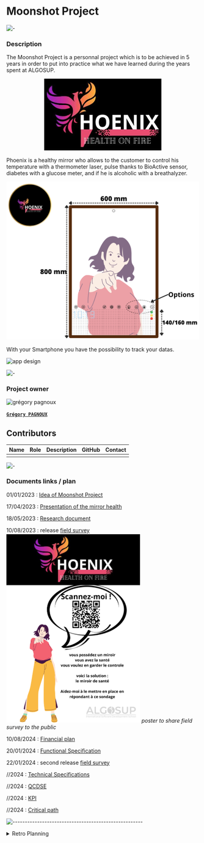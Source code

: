 # Moonshot Project

![-](https://raw.githubusercontent.com/andreasbm/readme/master/assets/lines/rainbow.png)

### Description

The Moonshot Project is a personnal project which is to be achieved in 5 years in order to put into practice what we have learned during the years spent at ALGOSUP.

<center>

![Pheonix](/img/logo.png)

</center>

Phoenix is a healthy mirror who allows to the customer to control his temperature with a thermometer laser, pulse thanks to BioActive sensor, diabetes with a glucose meter, and if he is alcoholic with a breathalyzer.

![design](/img/design.png)

With your Smartphone you have the possibility to track your datas.

![app design](/img/appDesign.png)


![-](https://raw.githubusercontent.com/andreasbm/readme/master/assets/lines/rainbow.png)

### Project owner

<img alt="grégory pagnoux" src="https://avatars.githubusercontent.com/u/114397869?s=400&v=4" width="135">

[**`Grégory PAGNOUX`**](https://github.com/Gregory-Pagnoux)

## Contributors

| Name | Role | Description | GitHub | Contact |
| - | - | - | - | - |
|  |  |  |  |  |

![-](https://raw.githubusercontent.com/andreasbm/readme/master/assets/lines/rainbow.png)

### Documents links / plan

01/01/2023 : [Idea of Moonshot Project](/archives/moonshot_project.md) 

17/04/2023 : [Presentation of the mirror health](/archives/mirror-health_product.md)

18/05/2023 : [Research document](/archives/mirror-health_research.md)

10/08/2023 : release [field survey](https://forms.gle/DRDfuTzgF9muhY8D8) <br>
<img alt="poster" src="/img/poster.png" width="350">
*poster to share field survey to the public*

10/08/2024 : [Financial plan](/archives/mirror-health_financial-plan.md)

20/01/2024 : [Functional Specification](/Specifications/Functional_specification.md)

22/01/2024 : second release [field survey](https://forms.gle/DRDfuTzgF9muhY8D8)

//2024 : [Technical Specifications](/Specifications/Technical_Specifications.md)

//2024 : [QCDSE](https://docs.google.com/document/d/1_H-wcQY_iAInv95kI3iQh92zyCA37LfbOUurZUEJ6dA/edit?usp=sharing)

//2024 : [KPI](https://docs.google.com/spreadsheets/d/1vU4uwSvnlM3zdsvzGCOgKkJPxNbdX58Gv39i1P2Z-Oc/edit?usp=sharing)

//2024 : [Critical path](https://docs.google.com/spreadsheets/d/16l_xSyliKyvaUGKUd8Fu0jS4mcjDrUDyP90tedfbv9E/edit?usp=sharing)


![-----------------------------------------------------](https://raw.githubusercontent.com/andreasbm/readme/master/assets/lines/rainbow.png)

<details>
<summary>Retro Planning</summary>

[Retro Planning](https://www.preceden.com/timelines/1067302-moonshot-retro-planning)

- 2023
  - January :
    - [x] find moonshot project
  - February - March :
  - April :
    - [x] make product document
      - [x] describe the product
      - [x] find at least 3 options
  - May :
    - [x] start research for the mirror
      - [x] describe each options
      - [x] find a competitor
      - [x] find people concerned by the product
  - June :
  - July :
  - August :
    - [x] conduct a field survey
    - [x] define the language
    - [x] financial plan
    - [x] marketing
      - [x] create the design
      - [x] find name
      - [x] find slogan
      - [x] make the logo
  - September :
  - October :
    - [x] research data law
  - November - December:
- 2024
  - January - October :
    - [ ] Specifications
      - [x] Functional
      - [ ] Technical
  - November :
    - [ ] Validation
    - [ ] Conception
  - December :
    - [ ] Conception
- 2025
  - January
    - [ ] Conception
  - February
    - [ ] Conception
  - March
    - [ ] Conception
  - April
    - [ ] Conception
  - May
    - [ ] Conception
  - June
    - [ ] Test
  - July
    - [ ] Test
  - August
    - [ ] Test
  - September
    - [ ] Test
  - October

</details>
